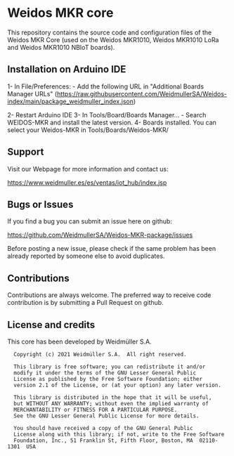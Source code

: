 # Weidos MKR core

This repository contains the source code and configuration files of the Weidos MKR Core
(used on the Weidos MKR1010, Weidos MKR1010 LoRa and Weidos MKR1010 NBIoT boards).

## Installation on Arduino IDE

1- In File/Preferences:
	- Add the following URL in "Additional Boards Manager URLs" (https://raw.githubusercontent.com/WeidmullerSA/Weidos-index/main/package_weidmuller_index.json)

2- Restart Arduino IDE
3- In Tools/Board/Boards Manager...
	- Search WEIDOS-MKR and install the latest version.
4- Boards installed. You can select your Weidos-MKR in Tools/Boards/Weidos-MKR/


## Support

Visit our Webpage for more information and contact us:

https://www.weidmuller.es/es/ventas/iot_hub/index.jsp

## Bugs or Issues

If you find a bug you can submit an issue here on github:

https://github.com/WeidmullerSA/Weidos-MKR-package/issues

Before posting a new issue, please check if the same problem has been already reported by someone else
to avoid duplicates.

## Contributions

Contributions are always welcome. The preferred way to receive code contribution is by submitting a 
Pull Request on github.



## License and credits

This core has been developed by Weidmüller S.A.

```
  Copyright (c) 2021 Weidmüller S.A.  All right reserved.

  This library is free software; you can redistribute it and/or
  modify it under the terms of the GNU Lesser General Public
  License as published by the Free Software Foundation; either
  version 2.1 of the License, or (at your option) any later version.

  This library is distributed in the hope that it will be useful,
  but WITHOUT ANY WARRANTY; without even the implied warranty of
  MERCHANTABILITY or FITNESS FOR A PARTICULAR PURPOSE.
  See the GNU Lesser General Public License for more details.

  You should have received a copy of the GNU General Public
  License along with this library; if not, write to the Free Software
  Foundation, Inc., 51 Franklin St, Fifth Floor, Boston, MA  02110-1301  USA
```
